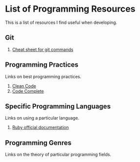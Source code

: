 # List of Programming Resources
This is a list of resources I find useful when developing.
## Git
1. [Cheat sheet for git commands](https://github.github.com/training-kit/downloads/github-git-cheat-sheet.pdf)

## Programming Practices
Links on best programming practices.
1. [Clean Code](https://www.amazon.com/Clean-Code-Handbook-Software-Craftsmanship/dp/0132350882)
2. [Code Complete](https://www.amazon.com/Code-Complete-Practical-Handbook-Construction/dp/0735619670/ref=pd_lpo_sbs_14_t_0?_encoding=UTF8&psc=1&refRID=JZCD36KPMSRMZFTDKSTA)

## Specific Programming Languages
Links on using a particular language.
1. [Ruby official documentation](https://ruby-doc.org/)

## Programming Genres
Links on the theory of particular programming fields.

